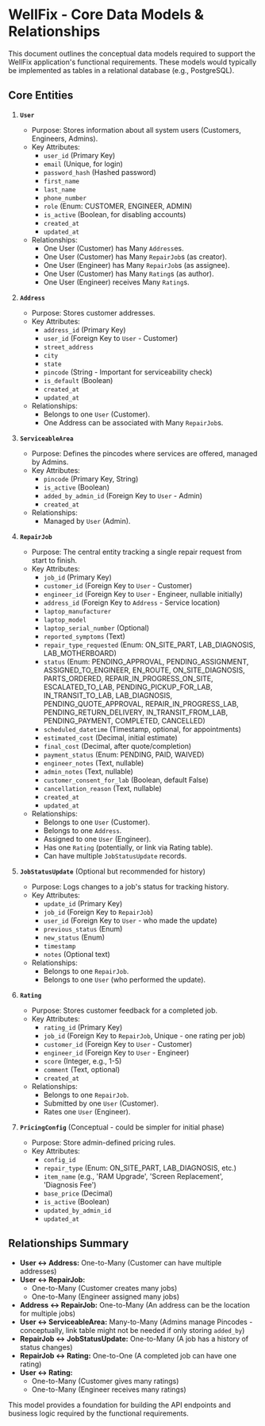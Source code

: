 # WellFix - Core Data Models & Relationships

This document outlines the conceptual data models required to support the WellFix application's functional requirements. These models would typically be implemented as tables in a relational database (e.g., PostgreSQL).

## Core Entities

1.  **`User`**
    *   Purpose: Stores information about all system users (Customers, Engineers, Admins).
    *   Key Attributes:
        *   `user_id` (Primary Key)
        *   `email` (Unique, for login)
        *   `password_hash` (Hashed password)
        *   `first_name`
        *   `last_name`
        *   `phone_number`
        *   `role` (Enum: CUSTOMER, ENGINEER, ADMIN)
        *   `is_active` (Boolean, for disabling accounts)
        *   `created_at`
        *   `updated_at`
    *   Relationships:
        *   One User (Customer) has Many `Address`es.
        *   One User (Customer) has Many `RepairJob`s (as creator).
        *   One User (Engineer) has Many `RepairJob`s (as assignee).
        *   One User (Customer) has Many `Rating`s (as author).
        *   One User (Engineer) receives Many `Rating`s.

2.  **`Address`**
    *   Purpose: Stores customer addresses.
    *   Key Attributes:
        *   `address_id` (Primary Key)
        *   `user_id` (Foreign Key to `User` - Customer)
        *   `street_address`
        *   `city`
        *   `state`
        *   `pincode` (String - Important for serviceability check)
        *   `is_default` (Boolean)
        *   `created_at`
        *   `updated_at`
    *   Relationships:
        *   Belongs to one `User` (Customer).
        *   One Address can be associated with Many `RepairJob`s.

3.  **`ServiceableArea`**
    *   Purpose: Defines the pincodes where services are offered, managed by Admins.
    *   Key Attributes:
        *   `pincode` (Primary Key, String)
        *   `is_active` (Boolean)
        *   `added_by_admin_id` (Foreign Key to `User` - Admin)
        *   `created_at`
    *   Relationships:
        *   Managed by `User` (Admin).

4.  **`RepairJob`**
    *   Purpose: The central entity tracking a single repair request from start to finish.
    *   Key Attributes:
        *   `job_id` (Primary Key)
        *   `customer_id` (Foreign Key to `User` - Customer)
        *   `engineer_id` (Foreign Key to `User` - Engineer, nullable initially)
        *   `address_id` (Foreign Key to `Address` - Service location)
        *   `laptop_manufacturer`
        *   `laptop_model`
        *   `laptop_serial_number` (Optional)
        *   `reported_symptoms` (Text)
        *   `repair_type_requested` (Enum: ON_SITE_PART, LAB_DIAGNOSIS, LAB_MOTHERBOARD)
        *   `status` (Enum: PENDING_APPROVAL, PENDING_ASSIGNMENT, ASSIGNED_TO_ENGINEER, EN_ROUTE, ON_SITE_DIAGNOSIS, PARTS_ORDERED, REPAIR_IN_PROGRESS_ON_SITE, ESCALATED_TO_LAB, PENDING_PICKUP_FOR_LAB, IN_TRANSIT_TO_LAB, LAB_DIAGNOSIS, PENDING_QUOTE_APPROVAL, REPAIR_IN_PROGRESS_LAB, PENDING_RETURN_DELIVERY, IN_TRANSIT_FROM_LAB, PENDING_PAYMENT, COMPLETED, CANCELLED)
        *   `scheduled_datetime` (Timestamp, optional, for appointments)
        *   `estimated_cost` (Decimal, initial estimate)
        *   `final_cost` (Decimal, after quote/completion)
        *   `payment_status` (Enum: PENDING, PAID, WAIVED)
        *   `engineer_notes` (Text, nullable)
        *   `admin_notes` (Text, nullable)
        *   `customer_consent_for_lab` (Boolean, default False)
        *   `cancellation_reason` (Text, nullable)
        *   `created_at`
        *   `updated_at`
    *   Relationships:
        *   Belongs to one `User` (Customer).
        *   Belongs to one `Address`.
        *   Assigned to one `User` (Engineer).
        *   Has one `Rating` (potentially, or link via Rating table).
        *   Can have multiple `JobStatusUpdate` records.

5.  **`JobStatusUpdate`** (Optional but recommended for history)
    *   Purpose: Logs changes to a job's status for tracking history.
    *   Key Attributes:
        *   `update_id` (Primary Key)
        *   `job_id` (Foreign Key to `RepairJob`)
        *   `user_id` (Foreign Key to `User` - who made the update)
        *   `previous_status` (Enum)
        *   `new_status` (Enum)
        *   `timestamp`
        *   `notes` (Optional text)
    *   Relationships:
        *   Belongs to one `RepairJob`.
        *   Belongs to one `User` (who performed the update).

6.  **`Rating`**
    *   Purpose: Stores customer feedback for a completed job.
    *   Key Attributes:
        *   `rating_id` (Primary Key)
        *   `job_id` (Foreign Key to `RepairJob`, Unique - one rating per job)
        *   `customer_id` (Foreign Key to `User` - Customer)
        *   `engineer_id` (Foreign Key to `User` - Engineer)
        *   `score` (Integer, e.g., 1-5)
        *   `comment` (Text, optional)
        *   `created_at`
    *   Relationships:
        *   Belongs to one `RepairJob`.
        *   Submitted by one `User` (Customer).
        *   Rates one `User` (Engineer).

7.  **`PricingConfig`** (Conceptual - could be simpler for initial phase)
    *   Purpose: Store admin-defined pricing rules.
    *   Key Attributes:
        *   `config_id`
        *   `repair_type` (Enum: ON_SITE_PART, LAB_DIAGNOSIS, etc.)
        *   `item_name` (e.g., 'RAM Upgrade', 'Screen Replacement', 'Diagnosis Fee')
        *   `base_price` (Decimal)
        *   `is_active` (Boolean)
        *   `updated_by_admin_id`
        *   `updated_at`

## Relationships Summary

- **User <-> Address:** One-to-Many (Customer can have multiple addresses)
- **User <-> RepairJob:** 
    - One-to-Many (Customer creates many jobs)
    - One-to-Many (Engineer assigned many jobs)
- **Address <-> RepairJob:** One-to-Many (An address can be the location for multiple jobs)
- **User <-> ServiceableArea:** Many-to-Many (Admins manage Pincodes - conceptually, link table might not be needed if only storing `added_by`)
- **RepairJob <-> JobStatusUpdate:** One-to-Many (A job has a history of status changes)
- **RepairJob <-> Rating:** One-to-One (A completed job can have one rating)
- **User <-> Rating:**
    - One-to-Many (Customer gives many ratings)
    - One-to-Many (Engineer receives many ratings)

This model provides a foundation for building the API endpoints and business logic required by the functional requirements. 